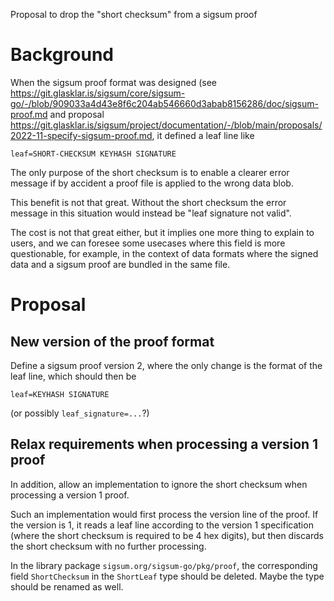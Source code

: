 Proposal to drop the "short checksum" from a sigsum proof

# Background

When the sigsum proof format was designed (see
https://git.glasklar.is/sigsum/core/sigsum-go/-/blob/909033a4d43e8f6c204ab546660d3abab8156286/doc/sigsum-proof.md
and proposal
https://git.glasklar.is/sigsum/project/documentation/-/blob/main/proposals/2022-11-specify-sigsum-proof.md,
it defined a leaf line like
```
leaf=SHORT-CHECKSUM KEYHASH SIGNATURE
```

The only purpose of the short checksum is to enable a clearer error
message if by accident a proof file is applied to the wrong data blob.

This benefit is not that great. Without the short checksum the error
message in this situation would instead be "leaf signature not valid".

The cost is not that great either, but it implies one more thing to
explain to users, and we can foresee some usecases where this field is
more questionable, for example, in the context of data formats where
the signed data and a sigsum proof are bundled in the same file.

# Proposal

## New version of the proof format

Define a sigsum proof version 2, where the only change is the format
of the leaf line, which should then be
```
leaf=KEYHASH SIGNATURE
```
(or possibly `leaf_signature=...`?)

## Relax requirements when processing a version 1 proof

In addition, allow an implementation to ignore the short checksum when
processing a version 1 proof.

Such an implementation would first process the version line of the
proof. If the version is 1, it reads a leaf line according to the
version 1 specification (where the short checksum is required to be 4
hex digits), but then discards the short checksum with no further
processing.

In the library package `sigsum.org/sigsum-go/pkg/proof`, the
corresponding field `ShortChecksum` in the `ShortLeaf` type should be
deleted. Maybe the type should be renamed as well.
